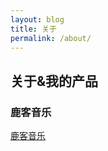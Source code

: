 ```yaml
---
layout: blog
title: 关于
permalink: /about/
---
```


## 关于&我的产品

### 鹿客音乐
[鹿客音乐](https://luluyouweia.github.io/music/)
